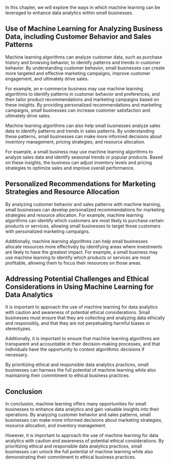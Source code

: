 
In this chapter, we will explore the ways in which machine learning can be leveraged to enhance data analytics within small businesses.

Use of Machine Learning for Analyzing Business Data, including Customer Behavior and Sales Patterns
---------------------------------------------------------------------------------------------------

Machine learning algorithms can analyze customer data, such as purchase history and browsing behavior, to identify patterns and trends in customer behavior. By understanding customer behavior, small businesses can create more targeted and effective marketing campaigns, improve customer engagement, and ultimately drive sales.

For example, an e-commerce business may use machine learning algorithms to identify patterns in customer behavior and preferences, and then tailor product recommendations and marketing campaigns based on these insights. By providing personalized recommendations and marketing campaigns, small businesses can increase customer satisfaction and ultimately drive sales.

Machine learning algorithms can also help small businesses analyze sales data to identify patterns and trends in sales patterns. By understanding these patterns, small businesses can make more informed decisions about inventory management, pricing strategies, and resource allocation.

For example, a small business may use machine learning algorithms to analyze sales data and identify seasonal trends or popular products. Based on these insights, the business can adjust inventory levels and pricing strategies to optimize sales and improve overall performance.

Personalized Recommendations for Marketing Strategies and Resource Allocation
-----------------------------------------------------------------------------

By analyzing customer behavior and sales patterns with machine learning, small businesses can develop personalized recommendations for marketing strategies and resource allocation. For example, machine learning algorithms can identify which customers are most likely to purchase certain products or services, allowing small businesses to target those customers with personalized marketing campaigns.

Additionally, machine learning algorithms can help small businesses allocate resources more effectively by identifying areas where investments are likely to have the greatest impact. For example, a small business may use machine learning to identify which products or services are most profitable, allowing them to focus their resources on those areas.

Addressing Potential Challenges and Ethical Considerations in Using Machine Learning for Data Analytics
-------------------------------------------------------------------------------------------------------

It is important to approach the use of machine learning for data analytics with caution and awareness of potential ethical considerations. Small businesses must ensure that they are collecting and analyzing data ethically and responsibly, and that they are not perpetuating harmful biases or stereotypes.

Additionally, it is important to ensure that machine learning algorithms are transparent and accountable in their decision-making processes, and that individuals have the opportunity to contest algorithmic decisions if necessary.

By prioritizing ethical and responsible data analytics practices, small businesses can harness the full potential of machine learning while also maintaining their commitment to ethical business practices.

Conclusion
--------------------------

In conclusion, machine learning offers many opportunities for small businesses to enhance data analytics and gain valuable insights into their operations. By analyzing customer behavior and sales patterns, small businesses can make more informed decisions about marketing strategies, resource allocation, and inventory management.

However, it is important to approach the use of machine learning for data analytics with caution and awareness of potential ethical considerations. By prioritizing ethical and responsible data analytics practices, small businesses can unlock the full potential of machine learning while also demonstrating their commitment to ethical business practices.

